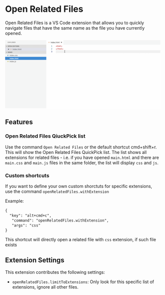 # Open Related Files

Open Related Files is a VS Code extension that allows you to quickly navigate files that have the same name as the file you have currently opened.

![VS Code Open Related Files](https://raw.githubusercontent.com/GeorgeSG/vscode-open-related-files/master/images/vscode-open-related-file-demo.gif)

## Features

### Open Related Files QiuckPick list

Use the command `Open Related Files` or the default shortcut cmd+shift+r. This will show the Open Related Files QuickPick list. The list shows all extensions for related files - i.e. if you have opened `main.html` and there are `main.css` and `main.js` files in the same folder, the list will display `css` and `js`.

### Custom shortcuts

If you want to define your own custom shorctuts for specific extensions, use the command `openRelatedFiles.withExtension`

Example:
```
{
  "key": "alt+cmd+c",
   "command": "openRelatedFiles.withExtension",
   "args": "css"
}
```

This shortcut will directly open a related file with `css` extension, if such file exists

## Extension Settings

This extension contributes the following settings:

* `openRelatedFiles.limitToExtensions`: Only look for this specific list of extensions, ignore all other files.
